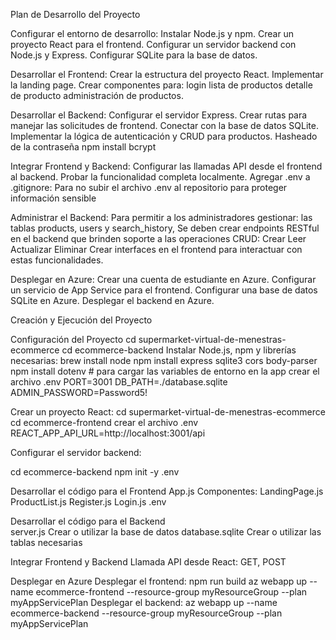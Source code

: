 
Plan de Desarrollo del Proyecto

Configurar el entorno de desarrollo:
Instalar Node.js y npm.
Crear un proyecto React para el frontend.
Configurar un servidor backend con Node.js y Express.
Configurar SQLite para la base de datos.

Desarrollar el Frontend:
Crear la estructura del proyecto React.
Implementar la landing page.
Crear componentes para:
login
lista de productos
detalle de producto
administración de productos.

Desarrollar el Backend:
Configurar el servidor Express.
Crear rutas para manejar las solicitudes de frontend.
Conectar con la base de datos SQLite.
Implementar la lógica de autenticación y CRUD para productos.
Hasheado de la contraseña
npm install bcrypt


Integrar Frontend y Backend:
Configurar las llamadas API desde el frontend al backend.
Probar la funcionalidad completa localmente.
Agregar .env a .gitignore: Para no subir el archivo .env al repositorio para proteger información sensible

Administrar el Backend:
Para permitir a los administradores gestionar:
las tablas products, users y search_history,
Se deben crear endpoints RESTful en el backend que brinden soporte a las operaciones CRUD:
Crear
Leer
Actualizar
Eliminar
Crear interfaces en el frontend para interactuar con estas funcionalidades.

Desplegar en Azure:
Crear una cuenta de estudiante en Azure. 
Configurar un servicio de App Service para el frontend.
Configurar una base de datos SQLite en Azure.
Desplegar el backend en Azure.



Creación y Ejecución del Proyecto



Configuración del Proyecto
cd supermarket-virtual-de-menestras-ecommerce
cd ecommerce-backend
Instalar Node.js, npm y librerías necesarias:
brew install node
npm install express sqlite3 cors body-parser
npm install dotenv  # para cargar las variables de entorno en la app
crear el archivo .env
PORT=3001
DB_PATH=./database.sqlite
ADMIN_PASSWORD=Password5!

Crear un proyecto React:
cd supermarket-virtual-de-menestras-ecommerce
cd ecommerce-frontend
crear el archivo .env
REACT_APP_API_URL=http://localhost:3001/api


Configurar el servidor backend:

cd ecommerce-backend
npm init -y
.env

Desarrollar el código para el Frontend
App.js
Componentes:
LandingPage.js
ProductList.js
Register.js
Login.js
.env

Desarrollar el código para el Backend    
server.js
Crear o utilizar la base de datos
database.sqlite
Crear o utilizar las tablas necesarias

Integrar Frontend y Backend
Llamada API desde React:
GET, POST

Desplegar en Azure
Desplegar el frontend:
npm run build
az webapp up --name ecommerce-frontend --resource-group myResourceGroup --plan myAppServicePlan
Desplegar el backend:
az webapp up --name ecommerce-backend --resource-group myResourceGroup --plan myAppServicePlan
